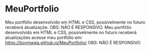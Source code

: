 # MeuPortfolio
Meu portfólio desenvolvido em HTML e CSS, possívelmente no futuro receberá atualizaçõe. OBS: NÃO É RESPONSIVO.
Meu portfólio desenvolvido em HTML e CSS, possívelmente no futuro receberá atualizações acesse meu portfólio em: https://boymagia.github.io/MeuPortfolio/ OBS: NÃO É RESPONSIVO
